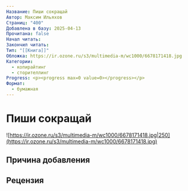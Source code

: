 ```yaml
---
Название: Пиши сокращай
Автор: Максим Ильяхов
Страниц: "400"
Добавлена в базу: 2025-04-13
Прочитана: false
Начал читать: 
Закончил читать: 
Тип: "[[Книга]]"
Обложка: https://ir.ozone.ru/s3/multimedia-m/wc1000/6678171418.jpg
Категории:
  - копирайтинг
  - сторителлинг
Progress: <p><progress max=0 value=0></progress></p>
Формат:
  - бумажная
---
```

# Пиши сокращай

![https://ir.ozone.ru/s3/multimedia-m/wc1000/6678171418.jpg|250](https://ir.ozone.ru/s3/multimedia-m/wc1000/6678171418.jpg)

## Причина добавления


## Рецензия